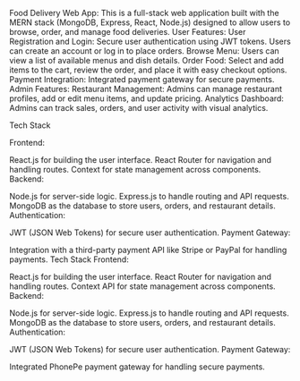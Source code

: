 Food Delivery Web App:
This is a full-stack web application built with the MERN stack (MongoDB, Express, React, Node.js) designed to allow users to browse, order, and manage food deliveries.
User Features:
User Registration and Login: Secure user authentication using JWT tokens. Users can create an account or log in to place orders.
Browse Menu: Users can view a list of available menus and dish details.
Order Food: Select and add items to the cart, review the order, and place it with easy checkout options.
Payment Integration: Integrated payment gateway for secure payments.
Admin Features:
Restaurant Management: Admins can manage restaurant profiles, add or edit menu items, and update pricing.
Analytics Dashboard: Admins can track sales, orders, and user activity with visual analytics.

Tech Stack


Frontend:

React.js for building the user interface.
React Router for navigation and handling routes.
Context for state management across components.
Backend:

Node.js for server-side logic.
Express.js to handle routing and API requests.
MongoDB as the database to store users, orders, and restaurant details.
Authentication:

JWT (JSON Web Tokens) for secure user authentication.
Payment Gateway:

Integration with a third-party payment API like Stripe or PayPal for handling payments.
Tech Stack
Frontend:

React.js for building the user interface.
React Router for navigation and handling routes.
Context API for state management across components.
Backend:

Node.js for server-side logic.
Express.js to handle routing and API requests.
MongoDB as the database to store users, orders, and restaurant details.
Authentication:

JWT (JSON Web Tokens) for secure user authentication.
Payment Gateway:

Integrated PhonePe payment gateway for handling secure payments.
